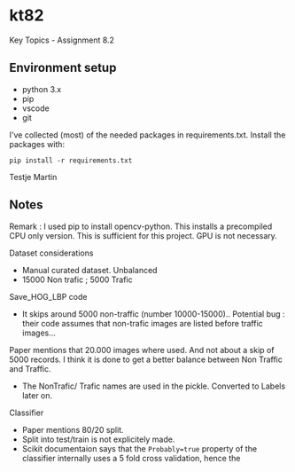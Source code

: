 # kt82
Key Topics - Assignment 8.2



## Environment setup

- python 3.x
- pip
- vscode 
- git 

I've collected (most) of the needed packages in requirements.txt. Install the packages with:

    pip install -r requirements.txt

Testje Martin


## Notes
Remark : I used pip to install opencv-python. This installs a precompiled CPU only version. This is sufficient for this project. GPU is not necessary.

Dataset considerations
- Manual curated dataset. Unbalanced
- 15000 Non trafic ; 5000 Trafic

Save_HOG_LBP code
- It skips around 5000 non-traffic (number 10000-15000).. Potential bug : their code assumes that non-trafic images are listed before traffic images...

Paper mentions that 20.000 images where used. And not about a skip of 5000 records.
I think it is done to get a better balance between Non Traffic and Traffic.

- The NonTrafic/ Trafic names are used in the pickle. Converted to Labels later on.

Classifier
- Paper mentions 80/20 split. 
- Split into test/train is not explicitely made.
- Scikit documentaion says that the `Probably=true` property of the classifier internally uses a 5 fold cross validation, hence the 